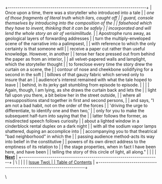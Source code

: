 +-----------------------------------------------------------------------+
| Once upon a time, there was a storyteller who introduced into a tale  |
| *one of those fragments of literal truth which liars, caught off      |
| guard, console themselves by introducing into the composition of the  |
| falsehood which they have to invent, thinking that it can be safely   |
| incorporated and will lend the whole story an air of verisimilitude.* |
| Apostrophe runs away, as geological layers of forwarding addresses    |
| turn the multiply-enveloped scene of the narrative into a palimpsest, |
| with reference to which the only certainty is that someone will       |
| receive a paper cut rather than useful knowledge. However, in another |
| tense her face pressed out from behind the paper as from an interior, |
| all velvet-papered walls and lamplight, which the storyteller thought |
| to foreclose every time the story drew the curtain on a scene, the    |
| contour of nose and cheekbone solidifying for a second in the soft    |
| billows of that gauzy fabric which served only to insure that an      |
| audience\'s interest remained with what the tale hoped to leave       |
| behind, in its jerky gait stumbling from episode to episode.          |
|                                                                       |
| Again, though, I am lying, as she draws the curtain back and lets the |
| light fall upon you there, a bit below her in the street outside,     |
| where all presuppositions stand together in first and second persons, |
| and says, \"I am not a bad habit, not on the order of the forces      |
| \'driving the urge to differentiate, to identify one and then two,\'  |
| only for you to make the subsequent half-turn into saying that the    |
| latter follows the former, as misdirected speech follows curiosity    |
| about a lighted window in a cinderblock rental duplex on a dark night |
| with all the sodium vapor lamps shattered, duping an accomplice into  |
| accompanying you to that theatrical \"bad neighborhood\" in which the |
| passing audience method-acts its way into belief in the constitutive  |
| powers of its own direct address to the emptiness of its relation to  |
| the stage properties, when in fact I have been here, and have been    |
| telling the story of this circle of light, all along.\"               |
|                                                                       |
| **[Next](brady5.html)**                                               |
+-----------------------------------------------------------------------+
| \                                                                     |
|                                                                       |
| [Issue Two\                                                           |
| Table of Contents](../issuetwo_toc.html)                              |
+-----------------------------------------------------------------------+

\
